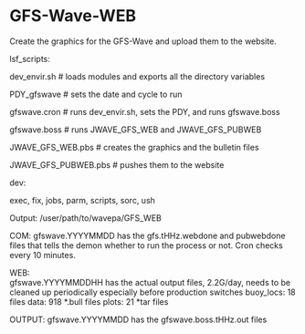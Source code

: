 # GFS-Wave-WEB
Create the graphics for the GFS-Wave and upload them to the website.

lsf_scripts:

   dev_envir.sh # loads modules and exports all the directory variables

   PDY_gfswave # sets the date and cycle to run
   
   gfswave.cron # runs dev_envir.sh, sets the PDY, and runs gfswave.boss 
   
   gfswave.boss # runs JWAVE_GFS_WEB and JWAVE_GFS_PUBWEB
   
   JWAVE_GFS_WEB.pbs  # creates the graphics and the bulletin files
   
   JWAVE_GFS_PUBWEB.pbs # pushes them to the website

dev:

exec, fix, jobs, parm, scripts, sorc, ush

Output:
/user/path/to/wavepa/GFS_WEB

COM: 
gfswave.YYYYMMDD has the gfs.tHHz.webdone and pubwebdone files that
tells the demon whether to run the process or not.  Cron checks every
10 minutes.

WEB:  
gfswave.YYYYMMDDHH has the actual output files, 2.2G/day, needs to be
cleaned up periodically especially before production switches
buoy_locs: 18 files
data: 918 *.bull files
plots: 21 *tar files

OUTPUT: 
gfswave.YYYYMMDD has the gfswave.boss.tHHz.out files


